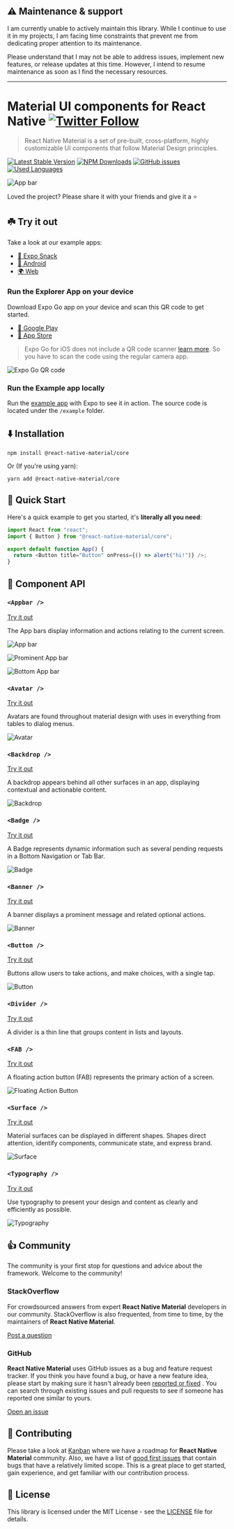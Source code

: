 ## ⚠️ Maintenance & support

I am currently unable to actively maintain this library. While I continue to use it in my projects, I am facing time constraints that prevent me from dedicating proper attention to its maintenance.

Please understand that I may not be able to address issues, implement new features, or release updates at this time. However, I intend to resume maintenance as soon as I find the necessary resources.

---

# Material UI components for React Native [![Twitter Follow](https://img.shields.io/twitter/follow/yamankatby?style=social)](https://twitter.com/intent/user?screen_name=yamankatby)

> React Native Material is a set of pre-built, cross-platform, highly customizable UI components that follow Material Design principles.

[![Latest Stable Version](https://img.shields.io/npm/v/@react-native-material/core.svg)](https://www.npmjs.com/package/@react-native-material/core)
[![NPM Downloads](https://img.shields.io/npm/dm/@react-native-material/core.svg)](https://www.npmjs.com/package/@react-native-material/core)
[![GitHub issues](https://img.shields.io/github/issues-raw/yamankatby/react-native-material.svg)](https://github.com/yamankatby/react-native-material/issues)
[![Used Languages](https://img.shields.io/github/languages/top/yamankatby/react-native-material.svg)](https://github.com/yamankatby/react-native-material)

![App bar](https://raw.githubusercontent.com/yamankatby/react-native-material/main/hero.png)

Loved the project? Please share it with your friends and give it a ⭐️

## ☘️️ Try it out

Take a look at our example apps:

- [💨 Expo Snack](https://snack.expo.dev/@yamankatby/react-native-material-explorer)
- [🤖 Android](https://play.google.com/store/apps/details?id=com.swazer.material)
- [🌍 Web](https://example.rn-material.js.org/)

### Run the Explorer App on your device

Download Expo Go app on your device and scan this QR code to get started.

- [🤖 Google Play](https://play.google.com/store/apps/details?id=host.exp.exponent)
- [🍎 App Store](https://apps.apple.com/tr/app/expo-go/id982107779)

> Expo Go for iOS does not include a QR code scanner [learn more](https://blog.expo.dev/upcoming-limitations-to-ios-expo-client-8076d01aee1a). So you have to scan the code using the regular camera app.

![Expo Go QR code](https://raw.githubusercontent.com/yamankatby/react-native-material/main/images/qr.png)

### Run the Example app locally

Run the [example app](https://github.com/yamankatby/react-native-material/tree/main/example) with Expo to see it in
action. The source code is located under the `/example` folder.

## ⬇️ Installation

```shell
npm install @react-native-material/core
```

Or (If you're using yarn):

```shell
yarn add @react-native-material/core
```

## 🚀 Quick Start

Here's a quick example to get you started, it's **literally all you need**:

```js
import React from "react";
import { Button } from "@react-native-material/core";

export default function App() {
  return <Button title="Button" onPress={() => alert("hi!")} />;
}
```

## 🔌 Component API

### `<Appbar />`

[Try it out](https://rn-material.js.org/docs/components/app-bar)

The App bars display information and actions relating to the current screen.

![App bar](https://raw.githubusercontent.com/yamankatby/react-native-material/main/images/app-bar.png)

![Prominent App bar](https://raw.githubusercontent.com/yamankatby/react-native-material/main/images/prominent-app-bar.png)

![Bottom App bar](https://raw.githubusercontent.com/yamankatby/react-native-material/main/images/bottom-app-bar.png)

### `<Avatar />`

[Try it out](https://rn-material.js.org/docs/components/avatar)

Avatars are found throughout material design with uses in everything from tables to dialog menus.

![Avatar](https://raw.githubusercontent.com/yamankatby/react-native-material/main/images/avatar.png)

### `<Backdrop />`

[Try it out](https://rn-material.js.org/docs/components/backdrop)

A backdrop appears behind all other surfaces in an app, displaying contextual and actionable content.

![Backdrop](https://raw.githubusercontent.com/yamankatby/react-native-material/main/images/backdrop.png)

### `<Badge />`

[Try it out](https://rn-material.js.org/docs/components/badge)

A Badge represents dynamic information such as several pending requests in a Bottom Navigation or Tab Bar.

![Badge](https://raw.githubusercontent.com/yamankatby/react-native-material/main/images/badge.png)

### `<Banner />`

[Try it out](https://rn-material.js.org/docs/components/banner)

A banner displays a prominent message and related optional actions.

![Banner](https://raw.githubusercontent.com/yamankatby/react-native-material/main/images/banner.png)

### `<Button />`

[Try it out](https://rn-material.js.org/docs/components/button)

Buttons allow users to take actions, and make choices, with a single tap.

![Button](https://raw.githubusercontent.com/yamankatby/react-native-material/main/images/button.png)

### `<Divider />`

[Try it out](https://rn-material.js.org/docs/components/divider)

A divider is a thin line that groups content in lists and layouts.

### `<FAB />`

[Try it out](https://rn-material.js.org/docs/components/fab)

A floating action button (FAB) represents the primary action of a screen.

![Floating Action Button](https://raw.githubusercontent.com/yamankatby/react-native-material/main/images/fab.png)

### `<Surface />`

[Try it out](https://rn-material.js.org/docs/components/surface)

Material surfaces can be displayed in different shapes. Shapes direct attention, identify components, communicate state,
and express brand.

![Surface](https://raw.githubusercontent.com/yamankatby/react-native-material/main/images/surface.png)

### `<Typography />`

[Try it out](https://rn-material.js.org/docs/components/typography)

Use typography to present your design and content as clearly and efficiently as possible.

![Typography](https://raw.githubusercontent.com/yamankatby/react-native-material/main/images/typography.png)

## 👍 Community

The community is your first stop for questions and advice about the framework. Welcome to the community!

### StackOverflow

For crowdsourced answers from expert **React Native Material** developers in our community. StackOverflow is also
frequented, from time to time, by the maintainers of **React Native Material**.

[Post a question](https://stackoverflow.com/questions/tagged/react-native-material)

### GitHub

**React Native Material** uses GitHub issues as a bug and feature request tracker. If you think you have found a bug, or
have a new feature idea, please start by making sure it hasn't already
been [reported or fixed](https://github.com/yamankatby/react-native-material/issues?utf8=%E2%9C%93&q=is%3Aopen+is%3Aclosed)
. You can search through existing issues and pull requests to see if someone has reported one similar to yours.

[Open an issue](https://github.com/yamankatby/react-native-material/issues/new/choose)

## 🤝 Contributing

Please take a look at [Kanban](https://github.com/yamankatby/react-native-material/projects/1) where we have a roadmap
for **React Native Material** community. Also, we have a list
of [good first issues](https://github.com/yamankatby/react-native-material/labels/good%20first%20issue) that contain
bugs that have a relatively limited scope. This is a great place to get started, gain experience, and get familiar with
our contribution process.

## 📝 License

This library is licensed under the MIT License - see
the [LICENSE](https://github.com/yamankatby/react-native-material/blob/main/LICENSE) file for details.
